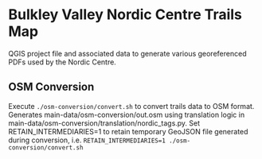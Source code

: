 # Bulkley Valley Nordic Centre Trails Map

QGIS project file and associated data to generate various georeferenced PDFs used by the Nordic Centre.

## OSM Conversion
Execute `./osm-conversion/convert.sh` to convert trails data to OSM format. Generates main-data/osm-conversion/out.osm using translation logic in main-data/osm-conversion/translation/nordic_tags.py. Set RETAIN_INTERMEDIARIES=1 to retain temporary GeoJSON file generated during conversion, i.e. `RETAIN_INTERMEDIARIES=1 ./osm-conversion/convert.sh`

